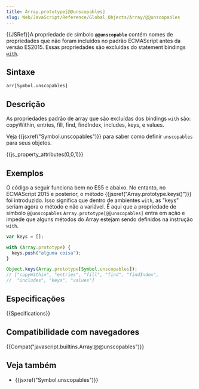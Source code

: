 ```yaml
---
title: Array.prototype[@@unscopables]
slug: Web/JavaScript/Reference/Global_Objects/Array/@@unscopables
---
```


{{JSRef}}A propriedade de símbolo **`@@unscopable`** contém nomes de propriedades que não foram incluídos no padrão ECMAScript antes da versão ES2015. Essas propriedades são excluídas do statement bindings [`with`](/pt-BR/docs/Web/JavaScript/Reference/Statements/with).

## Sintaxe

```
arr[Symbol.unscopables]
```

## Descrição

As propriedades padrão de array que são excluídas dos bindings `with` são: copyWithin, entries, fill, find, findIndex, includes, keys, e values.

Veja {{jsxref("Symbol.unscopables")}} para saber como definir `unscopables` para seus objetos.

{{js_property_attributes(0,0,1)}}

## Exemplos

O código a seguir funciona bem no ES5 e abaixo. No entanto, no ECMAScript 2015 e posterior, o método {{jsxref("Array.prototype.keys()")}} foi introduzido. Isso significa que dentro de ambientes `with`, as "keys" seriam agora o método e não a variável. É aqui que a propriedade de símbolo `@@unscopables` `Array.prototype[@@unscopables]` entra em ação e impede que alguns métodos do Array estejam sendo definidos na instrução `with`.

```js
var keys = [];

with (Array.prototype) {
  keys.push("alguma coisa");
}

Object.keys(Array.prototype[Symbol.unscopables]);
// ["copyWithin", "entries", "fill", "find", "findIndex",
//  "includes", "keys", "values"]
```

## Especificações

{{Specifications}}

## Compatibilidade com navegadores

{{Compat("javascript.builtins.Array.@@unscopables")}}

## Veja também

- {{jsxref("Symbol.unscopables")}}
